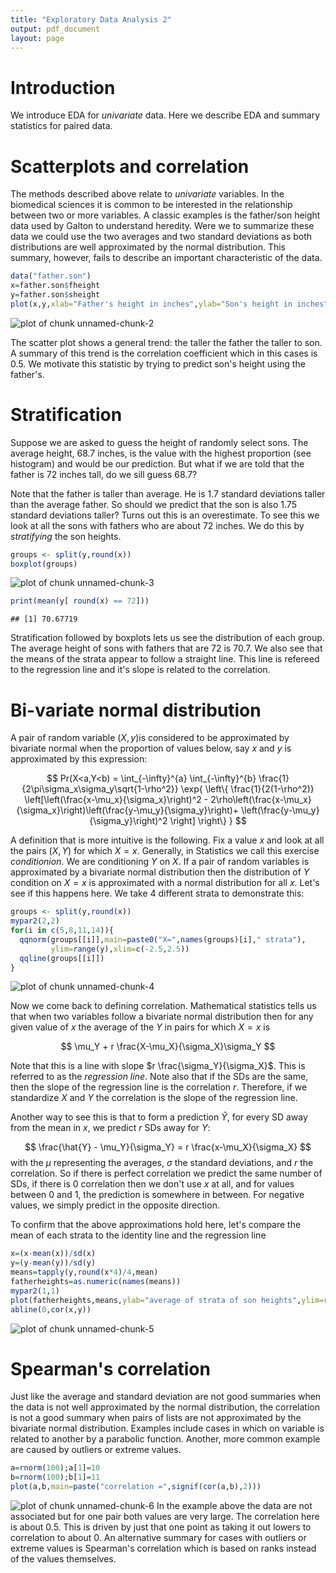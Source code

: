 ```yaml
---
title: "Exploratory Data Analysis 2"
output: pdf_document
layout: page
---
```





# Introduction 

We introduce EDA for _univariate_ data. Here we describe EDA and summary statistics for paired data. 

<a name="scatterplots"></a>
# Scatterplots and correlation
The methods described above relate to _univariate_ variables. In the biomedical sciences it is common to be interested in the relationship between two or more variables. A classic examples is the father/son height data used by Galton to understand heredity. Were we to summarize these data we could use the two averages and two standard deviations as both distributions are well approximated by the normal distribution. This summary, however, fails to describe an important characteristic of the data.


```r
data("father.son")
x=father.son$fheight
y=father.son$sheight
plot(x,y,xlab="Father's height in inches",ylab="Son's height in inches",main=paste("correlation =",signif(cor(x,y),2)))
```

![plot of chunk unnamed-chunk-2](figure/exploratory_data_analysis_2-unnamed-chunk-2-1.png) 

The scatter plot shows a general trend: the taller the father the taller to son. A summary of this trend is the correlation coefficient which in this cases is 0.5. We motivate this statistic by trying to predict son's height using the father's. 

# Stratification
Suppose we are asked to guess the height of randomly select sons. The average height, 68.7 inches, is the value with the highest proportion (see histogram) and would be our prediction. But what if we are told that the father is 72 inches tall, do we sill guess 68.7?

Note that the father is taller than average. He is 1.7 standard deviations taller than the average father. So should we predict that the son is also 1.75 standard deviations taller? Turns out this is an overestimate. To see this we look at all the sons with fathers who are about 72 inches. We do this by _stratifying_ the son heights.

```r
groups <- split(y,round(x)) 
boxplot(groups)
```

![plot of chunk unnamed-chunk-3](figure/exploratory_data_analysis_2-unnamed-chunk-3-1.png) 

```r
print(mean(y[ round(x) == 72]))
```

```
## [1] 70.67719
```
Stratification followed by boxplots lets us see the distribution of each group. The average height of sons with fathers that are 72 is 70.7. We also see that the means of the strata appear to follow a straight line. This line is refereed to the regression line and it's slope is related to the correlation. 

# Bi-variate normal distribution

A pair of random variable $(X,y)$is considered to be approximated by bivariate normal when the proportion of values below, say $x$ and $y$ is approximated by this expression:

$$ Pr(X<a,Y<b) = \int_{-\infty}^{a} \int_{-\infty}^{b} \frac{1}{2\pi\sigma_x\sigma_y\sqrt{1-\rho^2}}
\exp{ \left\{
\frac{1}{2(1-\rho^2)}
\left[\left(\frac{x-\mu_x}{\sigma_x}\right)^2 -  
2\rho\left(\frac{x-\mu_x}{\sigma_x}\right)\left(\frac{y-\mu_y}{\sigma_y}\right)+
\left(\frac{y-\mu_y}{\sigma_y}\right)^2
\right]
\right\}
}
$$

A definition that is more intuitive is the following. Fix a value $x$ and look at all the pairs $(X,Y)$ for which $X=x$. Generally, in Statistics we call this exercise _conditionion_. We are conditioning $Y$ on $X$. If a pair of random variables is approximated by a bivariate normal distribution then the distribution of $Y$ condition on $X=x$ is approximated with a normal distribution for all $x$. Let's see if this happens here. We take 4 different strata to demonstrate this:


```r
groups <- split(y,round(x)) 
mypar2(2,2)
for(i in c(5,8,11,14)){
  qqnorm(groups[[i]],main=paste0("X=",names(groups)[i]," strata"),
         ylim=range(y),xlim=c(-2.5,2.5))
  qqline(groups[[i]])
}
```

![plot of chunk unnamed-chunk-4](figure/exploratory_data_analysis_2-unnamed-chunk-4-1.png) 


Now we come back to defining correlation. Mathematical statistics tells us that when two variables follow a bivariate normal distribution then for any given value of $x$ the average of the $Y$ in pairs for which $X=x$ is

$$ 
\mu_Y +  r \frac{X-\mu_X}{\sigma_X}\sigma_Y
$$

Note that this is a line with slope $r \frac{\sigma_Y}{\sigma_X}$. This is referred to as the _regression line_. Note also that if the SDs are the same, then the slope of the regression line is the correlation $r$. Therefore, if we standardize $X$ and $Y$ the correlation is the slope of the regression line.

Another way to see this is that to form a prediction $\hat{Y}$, for every SD away from the mean in $x$, we predict $r$ SDs away for $Y$: 

$$
\frac{\hat{Y} - \mu_Y}{\sigma_Y} = r \frac{x-\mu_X}{\sigma_X}
$$
with the $\mu$ representing the averages, $\sigma$ the standard deviations, and $r$ the correlation. So if there is perfect correlation we predict the same number of SDs, if there is 0 correlation then we don't use $x$ at all, and for values between 0 and 1, the prediction is somewhere in between. For negative values, we simply predict in the opposite direction.


To confirm that the above approximations hold here, let's compare the mean of each strata to the identity line and the regression line


```r
x=(x-mean(x))/sd(x)
y=(y-mean(y))/sd(y)
means=tapply(y,round(x*4)/4,mean)
fatherheights=as.numeric(names(means))
mypar2(1,1)
plot(fatherheights,means,ylab="average of strata of son heights",ylim=range(fatherheights))
abline(0,cor(x,y))
```

![plot of chunk unnamed-chunk-5](figure/exploratory_data_analysis_2-unnamed-chunk-5-1.png) 

# Spearman's correlation
Just like the average and standard deviation are not good summaries when the data is not well approximated by the normal distribution, the correlation is not a good summary when pairs of lists are not approximated by the bivariate normal distribution. Examples include cases in which on variable is related to another by a parabolic function. Another, more common example are caused by outliers or extreme values.


```r
a=rnorm(100);a[1]=10
b=rnorm(100);b[1]=11
plot(a,b,main=paste("correlation =",signif(cor(a,b),2)))
```

![plot of chunk unnamed-chunk-6](figure/exploratory_data_analysis_2-unnamed-chunk-6-1.png) 
In the example above the data are not associated but for one pair both values are very large. The correlation here is about 0.5. This is driven by just that one point as taking it out lowers to correlation to about 0. An alternative summary for cases with outliers or extreme values is Spearman's correlation which is based on ranks instead of the values themselves. 


